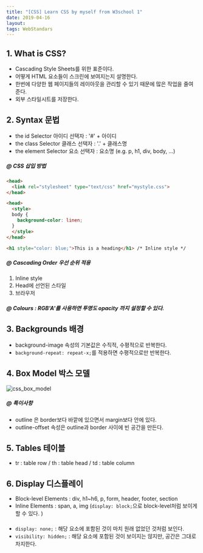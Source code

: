 ```yaml
---
title: "[CSS] Learn CSS by myself from W3school 1"
date: 2019-04-16
layout:
tags: WebStandars
---
```


## 1. What is CSS? 
- Cascading Style Sheets를 위한 표준이다.
- 어떻게 HTML 요소들이 스크린에 보여지는지 설명한다.
- 한번에 다양한 웹 페이지들의 레이아웃을 관리할 수 있기 때문에 많은 작업을 줄여준다.
- 외부 스타일시트를 저장한다.
##
## 2. Syntax 문법
- the id Selector 아이디 선택자 : '#' + 아이디
- the class Selector 클래스 선택자 : '.' + 클래스명
- the element Selector 요소 선택자 : 요소명 (e.g. p, h1, div, body, ...) 

##### @ CSS 삽입 방법
```html
<head>
  <link rel="stylesheet" type="text/css" href="mystyle.css">
</head>

<head>
  <style>
  body {
    background-color: linen;
  }
  </style>
</head>

<h1 style="color: blue;">This is a heading</h1> /* Inline style */
```
##### @ Cascading Order 우선 순위 적용
1. Inline style 
2. Head에 선언된 스타일 
3. 브라우저

##### @ Colours : RGB'A'를 사용하면 투명도 opacity 까지 설정할 수 있다.

##
## 3. Backgrounds 배경
- background-image 속성의 기본값은 수직적, 수평적으로 반복한다.
- `background-repeat: repeat-x;`를 적용하면 수평적으로만 반복한다.

##
## 4. Box Model 박스 모델
![css_box_model](https://user-images.githubusercontent.com/30489401/56182534-9fb99a00-604d-11e9-8cf5-8dc30d72817c.JPG)

##### @ 특이사항
- outline 은 border보다 바깥에 있으면서 margin보다 안에 있다.
- outline-offset 속성은 outline과 border 사이에 빈 공간을 만든다.

##
## 5. Tables 테이블
- tr : table row / th : table head / td : table column

##
## 6. Display 디스플레이
- Block-level Elements : div, h1~h6, p, form, header, footer, section
- Inline Elements : span, a, img (`display: block;`으로 block-level처럼 보이게 할 수 있다. )
####
- `display: none;` : 해당 요소에 포함된 것이 마치 원래 없었던 것처럼 보인다.
- `visibility: hidden;` : 해당 요소에 포함된 것이 보이지는 않지만, 공간은 그대로 차지한다.


